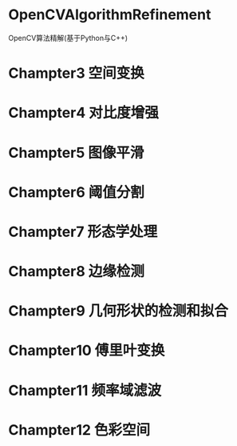 # OpenCVAlgorithmRefinement
OpenCV算法精解(基于Python与C++)

# Champter3 空间变换
# Champter4 对比度增强
# Champter5 图像平滑
# Champter6 阈值分割
# Champter7 形态学处理
# Champter8 边缘检测
# Champter9 几何形状的检测和拟合
# Champter10 傅里叶变换
# Champter11 频率域滤波
# Champter12 色彩空间
